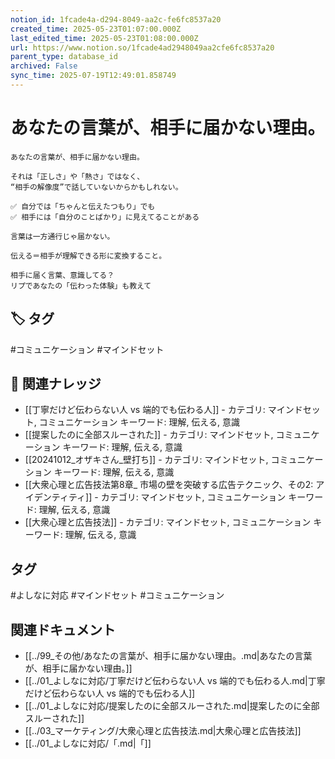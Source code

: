 ```yaml
---
notion_id: 1fcade4a-d294-8049-aa2c-fe6fc8537a20
created_time: 2025-05-23T01:07:00.000Z
last_edited_time: 2025-05-23T01:08:00.000Z
url: https://www.notion.so/1fcade4ad2948049aa2cfe6fc8537a20
parent_type: database_id
archived: False
sync_time: 2025-07-19T12:49:01.858749
---
```


# あなたの言葉が、相手に届かない理由。

```plain text
あなたの言葉が、相手に届かない理由。

それは「正しさ」や「熱さ」ではなく、
“相手の解像度”で話していないからかもしれない。

✅ 自分では「ちゃんと伝えたつもり」でも
✅ 相手には「自分のことばかり」に見えてることがある

言葉は一方通行じゃ届かない。

伝える＝相手が理解できる形に変換すること。

相手に届く言葉、意識してる？
リプであなたの「伝わった体験」も教えて
```

## 🏷️ タグ
#コミュニケーション #マインドセット

## 🔗 関連ナレッジ
- [[丁寧だけど伝わらない人 vs 端的でも伝わる人]] - カテゴリ: マインドセット, コミュニケーション キーワード: 理解, 伝える, 意識
- [[提案したのに全部スルーされた]] - カテゴリ: マインドセット, コミュニケーション キーワード: 理解, 伝える, 意識
- [[20241012_オザキさん_壁打ち]] - カテゴリ: マインドセット, コミュニケーション キーワード: 理解, 伝える, 意識
- [[大衆心理と広告技法第8章_ 市場の壁を突破する広告テクニック、その2: アイデンティティ]] - カテゴリ: マインドセット, コミュニケーション キーワード: 理解, 伝える, 意識
- [[大衆心理と広告技法]] - カテゴリ: マインドセット, コミュニケーション キーワード: 理解, 伝える, 意識


## タグ

#よしなに対応 #マインドセット #コミュニケーション 

## 関連ドキュメント

- [[../99_その他/あなたの言葉が、相手に届かない理由。.md|あなたの言葉が、相手に届かない理由。]]
- [[../01_よしなに対応/丁寧だけど伝わらない人 vs 端的でも伝わる人.md|丁寧だけど伝わらない人 vs 端的でも伝わる人]]
- [[../01_よしなに対応/提案したのに全部スルーされた.md|提案したのに全部スルーされた]]
- [[../03_マーケティング/大衆心理と広告技法.md|大衆心理と広告技法]]
- [[../01_よしなに対応/「.md|「]]
